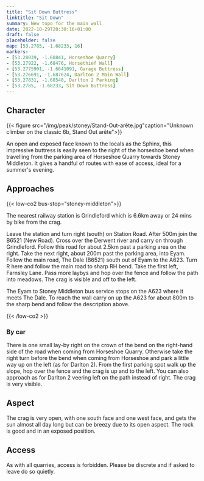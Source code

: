 ```yaml
---
title: "Sit Down Buttress"
linktitle: "Sit Down"
summary: New topo for the main wall
date: 2022-10-29T20:30:16+01:00
draft: false
placeholder: false
map: [53.2785, -1.68233, 16]
markers:
- [53.28039, -1.68841, Horseshoe Quarry]
- [53.27922, -1.68476, Horsethief Wall]
- [53.2775901, -1.6641091, Garage Buttress]
- [53.276691, -1.687624, Darlton 2 Main Wall]
- [53.27831, -1.68548, Darlton 2 Parking]
- [53.2785, -1.68233, Sit Down Buttress]
---
```



## Character 

{{< figure src="/img/peak/stoney/Stand-Out-arête.jpg"caption="Unknown climber on the classic 6b, Stand Out arête">}}

An open and exposed face known to the locals as the Sphinx, this impressive buttress is easily seen to the right of the horseshoe bend when travelling from the parking area of Horseshoe Quarry towards Stoney Middleton. It gives a handful of routes with ease of access, ideal for a summer's evening.


## Approaches

{{< low-co2 bus-stop="stoney-middleton">}}

The nearest railway station is Grindleford which is 6.6km away or 24 mins by bike from the crag. 

Leave the station and turn right (south) on Station Road. After 500m join the B6521 (New Road). Cross over the Derwent river and carry on through Grindleford. Follow this road for about 2.5km past a parking area on the right. Take the next right, about 200m past the parking area, into Eyam. Follow the main road, The Dale (B6521) south out of Eyam to the A623. Turn R here and follow the main road to sharp RH bend. Take the first left, Farnsley Lane. Pass more laybys and hop over the fence and follow the path into meadows. The crag is visible and off to the left.

The Eyam to Stoney Middleton bus service stops on the A623 where it meets The Dale. To reach the wall carry on up the A623 for about 800m to the sharp bend and follow the description above.

{{< /low-co2 >}}

### By car

There is one small lay-by right on the crown of the bend on the right-hand side of the road when coming from Horseshoe Quarry. Otherwise take the right turn before the bend when coming from Horseshoe and park a little way up on the left (as for Darlton 2). From the first parking spot walk up the slope,
hop over the fence and the crag is up and to the left. You can also approach as for Darlton 2 veering left on the path instead of right. The crag is very visible. 

## Aspect

The crag is very open, with one south face and one west face, and gets the sun almost all day long but can be breezy due to its open aspect. The rock is good and in an exposed position. 

## Access 

As with all quarries, access is forbidden. Please be discrete and if asked to leave do so quietly. 